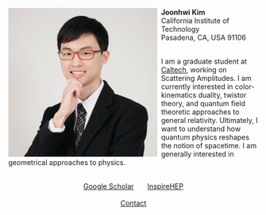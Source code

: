 <div class="container">
  <div class="container">
    <div style="float:left">
      <img src="/images/amiti22-8a-square-med.jpg" style="max-height:300px">
      &nbsp;
    </div>
    <p>
      <b>Joonhwi Kim</b>
      <br>
      California Institute of Technology
      <br>
      Pasadena, CA, USA 91106
    </p>
  </div>
  <br>
</div>

<div class="container">
  <!-- I am a graduate student at Caltech, working on Scattering Amplitudes. In a sense, I am a “relativist” learning how to rethink the very notion of spacetime and gravity from amplitudes in quantum field theory. Specifically, my current interests are color-kinematics duality and twistor theory. More generally, I am interested in geometrical approaches to physics. -->
  I am a graduate student at <a href="https://pma.caltech.edu/people/joonhwi-kim">Caltech</a>,
  working on Scattering Amplitudes.
  I am currently interested in 
  color-kinematics duality,
  twistor theory,
  and quantum field theoretic approaches to general relativity.
  Ultimately, I want to understand how quantum physics reshapes the notion of spacetime.
  I am generally interested in geometrical approaches to physics.
</div>

<div class="container">
  <p style="text-align:center">
    <br>
    <a href="https://scholar.google.com/citations?user=A15RZN4AAAAJ">Google Scholar</a>
    &nbsp;&nbsp;&nbsp;&nbsp;&nbsp;
    <a href="https://inspirehep.net/authors/1926101">InspireHEP</a>
    <br>
    &nbsp;
    <br>
    <a href="/contact/index.html">Contact </a>
  </p>
</div>

